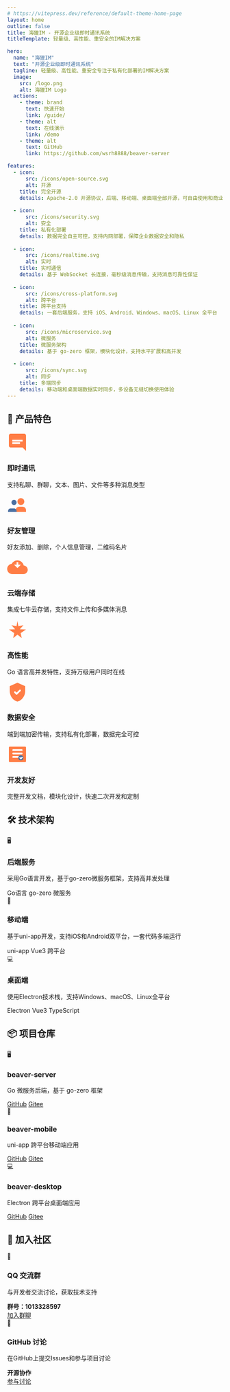 ```yaml
---
# https://vitepress.dev/reference/default-theme-home-page
layout: home
outline: false
title: 海狸IM - 开源企业级即时通讯系统
titleTemplate: 轻量级、高性能、重安全的IM解决方案

hero:
  name: "海狸IM"
  text: "开源企业级即时通讯系统"
  tagline: 轻量级、高性能、重安全专注于私有化部署的IM解决方案
  image:
    src: /logo.png
    alt: 海狸IM Logo
  actions:
    - theme: brand
      text: 快速开始
      link: /guide/
    - theme: alt
      text: 在线演示
      link: /demo
    - theme: alt  
      text: GitHub
      link: https://github.com/wsrh8888/beaver-server

features:
  - icon: 
      src: /icons/open-source.svg
      alt: 开源
    title: 完全开源
    details: Apache-2.0 开源协议，后端、移动端、桌面端全部开源，可自由使用和商业化
    
  - icon:
      src: /icons/security.svg
      alt: 安全
    title: 私有化部署
    details: 数据完全自主可控，支持内网部署，保障企业数据安全和隐私
    
  - icon:
      src: /icons/realtime.svg
      alt: 实时
    title: 实时通信
    details: 基于 WebSocket 长连接，毫秒级消息传输，支持消息可靠性保证
    
  - icon:
      src: /icons/cross-platform.svg
      alt: 跨平台
    title: 跨平台支持
    details: 一套后端服务，支持 iOS、Android、Windows、macOS、Linux 全平台
    
  - icon:
      src: /icons/microservice.svg
      alt: 微服务
    title: 微服务架构
    details: 基于 go-zero 框架，模块化设计，支持水平扩展和高并发
    
  - icon:
      src: /icons/sync.svg
      alt: 同步
    title: 多端同步
    details: 移动端和桌面端数据实时同步，多设备无缝切换使用体验
---
```


## 🎯 产品特色

<div class="feature-grid">
  <div class="feature-card">
    <div class="feature-icon">
      <svg width="48" height="48" viewBox="0 0 24 24" fill="none" xmlns="http://www.w3.org/2000/svg">
        <path d="M20 2H4C2.9 2 2 2.9 2 4V16C2 17.1 2.9 18 4 18H18L22 22V4C22 2.9 21.1 2 20 2Z" fill="#FF7D45"/>
        <path d="M6 9H18V11H6V9ZM6 12H15V14H6V12Z" fill="white"/>
      </svg>
    </div>
    <h3>即时通讯</h3>
    <p>支持私聊、群聊，文本、图片、文件等多种消息类型</p>
  </div>
  
  <div class="feature-card">
    <div class="feature-icon">
      <svg width="48" height="48" viewBox="0 0 24 24" fill="none" xmlns="http://www.w3.org/2000/svg">
        <path d="M16 4C18.2091 4 20 5.79086 20 8C20 10.2091 18.2091 12 16 12C13.7909 12 12 10.2091 12 8C12 5.79086 13.7909 4 16 4Z" fill="#FF7D45"/>
        <path d="M8 6C9.65685 6 11 7.34315 11 9C11 10.6569 9.65685 12 8 12C6.34315 12 5 10.6569 5 9C5 7.34315 6.34315 6 8 6Z" fill="#4A6FA1"/>
        <path d="M22 20V18C22 15.7909 20.2091 14 18 14H14C11.7909 14 10 15.7909 10 18V20H22Z" fill="#FF7D45"/>
        <path d="M11 20V19C11 17.3431 9.65685 16 8 16H4C2.34315 16 1 17.3431 1 19V20H11Z" fill="#4A6FA1"/>
      </svg>
    </div>
    <h3>好友管理</h3>
    <p>好友添加、删除，个人信息管理，二维码名片</p>
  </div>
  
  <div class="feature-card">
    <div class="feature-icon">
      <svg width="48" height="48" viewBox="0 0 24 24" fill="none" xmlns="http://www.w3.org/2000/svg">
        <path d="M19.35 10.04C18.67 6.59 15.64 4 12 4C9.11 4 6.6 5.64 5.35 8.04C2.34 8.36 0 10.91 0 14C0 17.31 2.69 20 6 20H19C21.76 20 24 17.76 24 15C24 12.36 21.95 10.22 19.35 10.04Z" fill="#FF7D45"/>
        <path d="M12 13L8 9H11V6H13V9H16L12 13Z" fill="white"/>
      </svg>
    </div>
    <h3>云端存储</h3>
    <p>集成七牛云存储，支持文件上传和多媒体消息</p>
  </div>
  
  <div class="feature-card">
    <div class="feature-icon">
      <svg width="48" height="48" viewBox="0 0 24 24" fill="none" xmlns="http://www.w3.org/2000/svg">
        <path d="M12 2L13.09 8.26L19 7L14.74 11.74L22 12L15.74 16.26L17 22L12 18L7 22L8.26 16.26L2 12L9.26 11.74L5 7L10.91 8.26L12 2Z" fill="#FF7D45"/>
      </svg>
    </div>
    <h3>高性能</h3>
    <p>Go 语言高并发特性，支持万级用户同时在线</p>
  </div>

  <div class="feature-card">
    <div class="feature-icon">
      <svg width="48" height="48" viewBox="0 0 24 24" fill="none" xmlns="http://www.w3.org/2000/svg">
        <path d="M12 1L3 5V11C3 16.55 6.84 21.74 12 23C17.16 21.74 21 16.55 21 11V5L12 1Z" fill="#FF7D45"/>
        <path d="M9 12L11 14L15 10" stroke="white" stroke-width="2" stroke-linecap="round" stroke-linejoin="round"/>
      </svg>
    </div>
    <h3>数据安全</h3>
    <p>端到端加密传输，支持私有化部署，数据完全可控</p>
  </div>

  <div class="feature-card">
    <div class="feature-icon">
      <svg width="48" height="48" viewBox="0 0 24 24" fill="none" xmlns="http://www.w3.org/2000/svg">
        <path d="M3 3H21C21.5523 3 22 3.44772 22 4V20C22 20.5523 21.5523 21 21 21H3C2.44772 21 2 20.5523 2 20V4C2 3.44772 2.44772 3 3 3Z" fill="#FF7D45"/>
        <path d="M7 7H17M7 11H17M7 15H13" stroke="white" stroke-width="2" stroke-linecap="round"/>
        <circle cx="16" cy="16" r="3" fill="#4A6FA1"/>
        <path d="M15 16L16 17L17.5 15.5" stroke="white" stroke-width="1.5" stroke-linecap="round" stroke-linejoin="round"/>
      </svg>
    </div>
    <h3>开发友好</h3>
    <p>完整开发文档，模块化设计，快速二次开发和定制</p>
  </div>
</div>

## 🛠️ 技术架构

<div class="tech-overview">
  <div class="arch-grid">
    <div class="arch-card">
      <div class="arch-icon">🖥️</div>
      <h3>后端服务</h3>
      <p>采用Go语言开发，基于go-zero微服务框架，支持高并发处理</p>
      <div class="tech-tags">
        <span class="tech-tag">Go语言</span>
        <span class="tech-tag">go-zero</span>
        <span class="tech-tag">微服务</span>
      </div>
    </div>
    <div class="arch-card">
      <div class="arch-icon">📱</div>
      <h3>移动端</h3>
      <p>基于uni-app开发，支持iOS和Android双平台，一套代码多端运行</p>
      <div class="tech-tags">
        <span class="tech-tag">uni-app</span>
        <span class="tech-tag">Vue3</span>
        <span class="tech-tag">跨平台</span>
      </div>
    </div>
    <div class="arch-card">
      <div class="arch-icon">💻</div>
      <h3>桌面端</h3>
      <p>使用Electron技术栈，支持Windows、macOS、Linux全平台</p>
      <div class="tech-tags">
        <span class="tech-tag">Electron</span>
        <span class="tech-tag">Vue3</span>
        <span class="tech-tag">TypeScript</span>
      </div>
    </div>
  </div>
</div>

## 📦 项目仓库

<div class="repo-grid">
  <div class="repo-card">
    <div class="repo-header">
      <div class="repo-icon">🖥️</div>
      <h3>beaver-server</h3>
    </div>
    <p>Go 微服务后端，基于 go-zero 框架</p>
    <div class="repo-links">
      <a href="https://github.com/wsrh8888/beaver-server" target="_blank" class="repo-link github">GitHub</a>
      <a href="https://gitee.com/dawwdadfrf/beaver-server" target="_blank" class="repo-link gitee">Gitee</a>
    </div>
  </div>
  
  <div class="repo-card">
    <div class="repo-header">
      <div class="repo-icon">📱</div>
      <h3>beaver-mobile</h3>
    </div>
    <p>uni-app 跨平台移动端应用</p>
    <div class="repo-links">
      <a href="https://github.com/wsrh8888/beaver-mobile" target="_blank" class="repo-link github">GitHub</a>
      <a href="https://gitee.com/dawwdadfrf/beaver-mobile" target="_blank" class="repo-link gitee">Gitee</a>
    </div>
  </div>
  
  <div class="repo-card">
    <div class="repo-header">
      <div class="repo-icon">💻</div>
      <h3>beaver-desktop</h3>
    </div>
    <p>Electron 跨平台桌面端应用</p>
    <div class="repo-links">
      <a href="https://github.com/wsrh8888/beaver-desktop" target="_blank" class="repo-link github">GitHub</a>
      <a href="https://gitee.com/dawwdadfrf/beaver-desktop" target="_blank" class="repo-link gitee">Gitee</a>
    </div>
  </div>
</div>

## 💬 加入社区

<div class="community-section">
  <div class="community-grid">
    <div class="community-card">
      <div class="community-icon">🐧</div>
      <h3>QQ 交流群</h3>
      <p>与开发者交流讨论，获取技术支持</p>
      <div class="community-info">
        <strong>群号：1013328597</strong>
      </div>
      <a href="https://qm.qq.com/q/82rbf7QBzO" target="_blank" class="community-btn">加入群聊</a>
    </div>
    <div class="community-card">
      <div class="community-icon">💬</div>
      <h3>GitHub 讨论</h3>
      <p>在GitHub上提交Issues和参与项目讨论</p>
      <div class="community-info">
        <strong>开源协作</strong>
      </div>
      <a href="https://github.com/wsrh8888/beaver-server/issues" target="_blank" class="community-btn">参与讨论</a>
    </div>
  </div>
</div>

